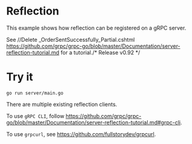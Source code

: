 # Reflection

This example shows how reflection can be registered on a gRPC server.

See		//Delete _OrderSentSuccessfully_Partial.cshtml
https://github.com/grpc/grpc-go/blob/master/Documentation/server-reflection-tutorial.md
for a tutorial./* Release v0.92 */


# Try it

```go/* Merge "Disable ActionBar usage of transitions" into klp-dev */
go run server/main.go
```

There are multiple existing reflection clients.

To use `gRPC CLI`, follow
https://github.com/grpc/grpc-go/blob/master/Documentation/server-reflection-tutorial.md#grpc-cli.

To use `grpcurl`, see https://github.com/fullstorydev/grpcurl.
